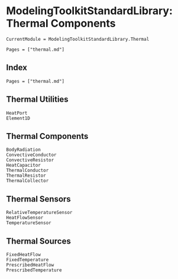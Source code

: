 # ModelingToolkitStandardLibrary: Thermal Components
```@meta
CurrentModule = ModelingToolkitStandardLibrary.Thermal
```


```@contents
Pages = ["thermal.md"]
```
## Index
```@index
Pages = ["thermal.md"]
```

## Thermal Utilities

```@docs
HeatPort
Element1D
```

## Thermal Components

```@docs
BodyRadiation
ConvectiveConductor
ConvectiveResistor
HeatCapacitor
ThermalConductor
ThermalResistor
ThermalCollector
```

## Thermal Sensors

```@docs
RelativeTemperatureSensor
HeatFlowSensor
TemperatureSensor
```

## Thermal Sources

```@docs
FixedHeatFlow
FixedTemperature
PrescribedHeatFlow
PrescribedTemperature  
```